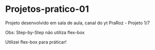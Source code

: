 # Projetos-pratico-01
Projeto desenvolvido em sala de aula, canal do yt  PraRoz - Projeto 1/7

Obs: Step-by-Step não utiliza flex-box

Utilizei flex-box para práticar!
